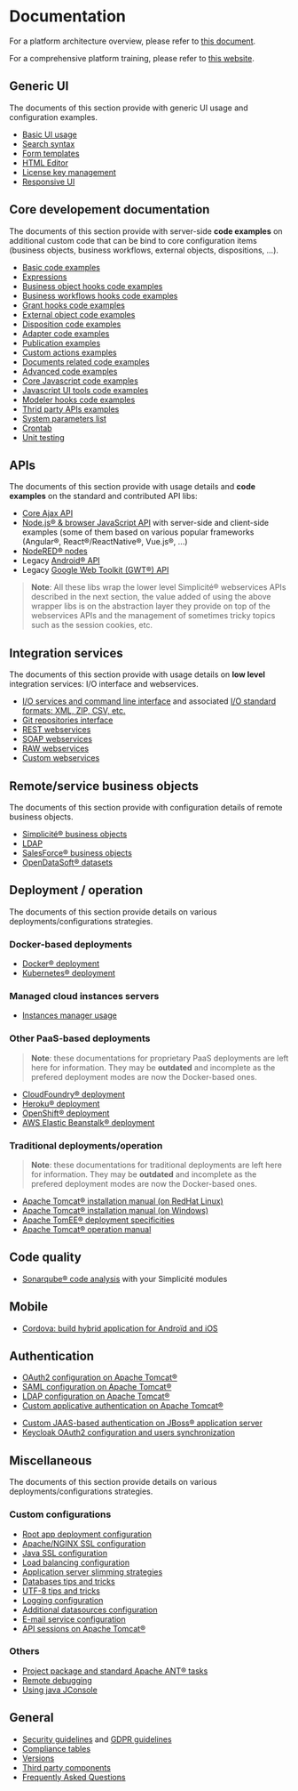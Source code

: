 Documentation
=============

For a platform architecture overview, please refer to [this document](/lesson/docs/architecture).

For a comprehensive platform training, please refer to [this website](https://training.simplicite.io).

<h2 id="ui">Generic UI</h2>

The documents of this section provide with generic UI usage and configuration examples.

- [Basic UI usage](/lesson/docs/ui/basic-usage)
- [Search syntax](/lesson/docs/ui/search-syntax)
- [Form templates](/lesson/docs/ui/form-templates)
- [HTML Editor](/lesson/docs/ui/html-editor-params)
- [License key management](/lesson/docs/ui/install-licensekey)
- [Responsive UI](/lesson/docs/ui/responsive)

<h2 id="coredev">Core developement documentation</h2>

The documents of this section provide with server-side **code examples** on additional custom code that can be bind to
core configuration items (business objects, business workflows, external objects, dispositions, ...).

- [Basic code examples](/lesson/docs/core/basic-code-examples)
- [Expressions](/lesson/docs/core/expressions)
- [Business object hooks code examples](/lesson/docs/core/businessobject-code-hooks)
- [Business workflows hooks code examples](/lesson/docs/core/businessworkflow-code-hooks)
- [Grant hooks code examples](/lesson/docs/core/grant-code-hooks)
- [External object code examples](/lesson/docs/core/externalobject-code-examples)
- [Disposition code examples](/lesson/docs/core/disposition-code-examples)
- [Adapter code examples](/lesson/docs/core/adapter-code-examples)
- [Publication examples](/lesson/docs/core/publication-examples)
- [Custom actions examples](/lesson/docs/core/custom-actions-examples)
- [Documents related code examples](/lesson/docs/core/documents-code-examples)
- [Advanced code examples](/lesson/docs/core/advanced-code-examples)
- [Core Javascript code examples](/lesson/docs/core/javascript-code-examples)
- [Javascript UI tools code examples](/lesson/docs/core/ui-tools-code-examples)
- [Modeler hooks code examples](/lesson/docs/core/modeler-code-hooks)
- [Thrid party APIs examples](/lesson/docs/core/third-party-apis-examples)
- [System parameters list](/lesson/docs/core/system-parameters-list)
- [Crontab](/lesson/docs/core/crontab)
- [Unit testing](/lesson/docs/core/unit-testing)

<h2 id="apis">APIs</h2>

The documents of this section provide with usage details and **code examples** on the standard and contributed API libs:

- [Core Ajax API](/lesson/docs/apis/ajax-api)
- [Node.js&reg; &amp; browser JavaScript API](/lesson/docs/apis/nodejs-api) with server-side and client-side examples
  (some of them based on various popular frameworks (Angular&reg;, React&reg;/ReactNative&reg;, Vue.js&reg;, ...)
- [NodeRED&reg; nodes](/lesson/docs/apis/nodered-nodes)
- Legacy [Android&reg; API](/lesson/docs/apis/android-api)
- Legacy [Google Web Toolkit (GWT&reg;) API](/lesson/docs/apis/gwt-api)

> **Note**: All these libs wrap the lower level Simplicit&eacute;&reg; webservices APIs described in the next section,
> the value added of using the above wrapper libs is on the abstraction layer they provide on top of the webservices APIs
> and the management of sometimes tricky topics such as the session cookies, etc.

<h2 id="integration">Integration services</h2>

The documents of this section provide with usage details on **low level** integration services:
I/O interface and webservices.

- [I/O services and command line interface](/lesson/docs/integration/io-commandline) and associated [I/O standard formats: XML, ZIP, CSV, etc.](/lesson/docs/integration/standard-formats)
- [Git repositories interface](/lesson/docs/integration/git-repositories)
- [REST webservices](/lesson/docs/integration/rest-services)
- [SOAP webservices](/lesson/docs/integration/soap-services)
- [RAW webservices](/lesson/docs/integration/raw-services)
- [Custom webservices](/lesson/docs/integration/custom-services)

<h2 id="serviceobjects">Remote/service business objects</h2>

The documents of this section provide with configuration details of remote business objects.

- [Simplicit&eacute;&reg; business objects](/lesson/docs/remote/simplicite)
- [LDAP](/lesson/docs/remote/ldap)
- [SalesForce&reg; business objects](/lesson/docs/remote/salesforce)
- [OpenDataSoft&reg; datasets](/lesson/docs/remote/opendatasoft)

<h2 id="deployment">Deployment / operation</h2>

The documents of this section provide details on various deployments/configurations strategies.

### Docker-based deployments

- [Docker&reg; deployment](/lesson/docs/operation/docker)
- [Kubernetes&reg; deployment](/lesson/docs/operation/kubernetes)

### Managed cloud instances servers

- [Instances manager usage](https:/lesson/docs/misc/manager)

### Other PaaS-based deployments

> **Note**: these documentations for proprietary PaaS deployments are left here for information.
> They may be **outdated** and incomplete as the prefered deployment modes are now the Docker-based ones.

- [CloudFoundry&reg; deployment](/lesson/docs/operation/cloudfoundry)
- [Heroku&reg; deployment](/lesson/docs/operation/heroku)
- [OpenShift&reg; deployment](/lesson/docs/operation/openshift)
- [AWS Elastic Beanstalk&reg; deployment](/lesson/docs/operation/aws-elasticbeanstalk)

### Traditional deployments/operation

> **Note**: these documentations for traditional deployments are left here for information.
> They may be **outdated** and incomplete as the prefered deployment modes are now the Docker-based ones.

- [Apache Tomcat&reg; installation manual (on RedHat Linux)](/lesson/docs/operation/tomcat-installation-linux)
- [Apache Tomcat&reg; installation manual (on Windows)](/lesson/docs/operation/tomcat-installation-windows)
- [Apache TomEE&reg; deployment specificities](/lesson/docs/operation/tomee)
- [Apache Tomcat&reg; operation manual](/lesson/docs/operation/tomcat-operation)

<h2 id="quality">Code quality</h2>

- [Sonarqube&reg; code analysis](/lesson/docs/misc/sonarqube) with your Simplicit&eacute; modules

Mobile
------

- [Cordova: build hybrid application for Androïd and iOS](/lesson/docs/misc/cordova)

<h2 id="auth">Authentication</h2>

- [OAuth2 configuration on Apache Tomcat&reg;](/lesson/docs/authentication/tomcat-oauth2)
- [SAML configuration on Apache Tomcat&reg;](/lesson/docs/authentication/tomcat-saml)
- [LDAP configuration on Apache Tomcat&reg;](/lesson/docs/authentication/tomcat-ldap)
- [Custom applicative authentication on Apache Tomcat&reg;](/lesson/docs/authentication/tomcat-customauth)
<!-- - [Custom realm-based authentication on Apache Tomcat&reg;](/lesson/docs/misc/tomcat-customrealms) -->
- [Custom JAAS-based authentication on JBoss&reg; application server](/lesson/docs/authentication/jboss-custom-jaas-module)
- [Keycloak OAuth2 configuration and users synchronization](/lesson/docs/authentication/keycloak)

<h2 id="misc">Miscellaneous</h2>

The documents of this section provide details on various deployments/configurations strategies.

### Custom configurations

- [Root app deployment configuration](/lesson/docs/misc/root-deploy)
- [Apache/NGINX SSL configuration](/lesson/docs/misc/webserver-ssl)
- [Java SSL configuration](/lesson/docs/misc/java-ssl)
- [Load balancing configuration](/lesson/docs/misc/load-balancing)
- [Application server slimming strategies](/lesson/docs/misc/appservers-slimming)
- [Databases tips and tricks](/lesson/docs/misc/databases-howto)
- [UTF-8 tips and tricks](/lesson/docs/misc/howto/utf8-howto)
- [Logging configuration](/lesson/docs/misc/logging)
- [Additional datasources configuration](/lesson/docs/misc/datasources-howto)
- [E-mail service configuration](/lesson/docs/misc/email-howto)
- [API sessions on Apache Tomcat&reg;](/lesson/docs/authentication/tomcat-apisession)

### Others

- [Project package and standard Apache ANT&reg; tasks](/lesson/docs/misc/project-package-and-ant-tasks)
- [Remote debugging](/lesson/docs/misc/remote-debug)
- [Using java JConsole](/lesson/docs/misc/jconsole)

General
-------

- [Security guidelines](/lesson/docs/security) and [GDPR guidelines](/lesson/docs/gdpr)
- [Compliance tables](/lesson/docs/compliance)
- [Versions](/lesson/docs/versions)
- [Third party components](/lesson/docs/versions/index)
- [Frequently Asked Questions](/lesson/docs/faq)
